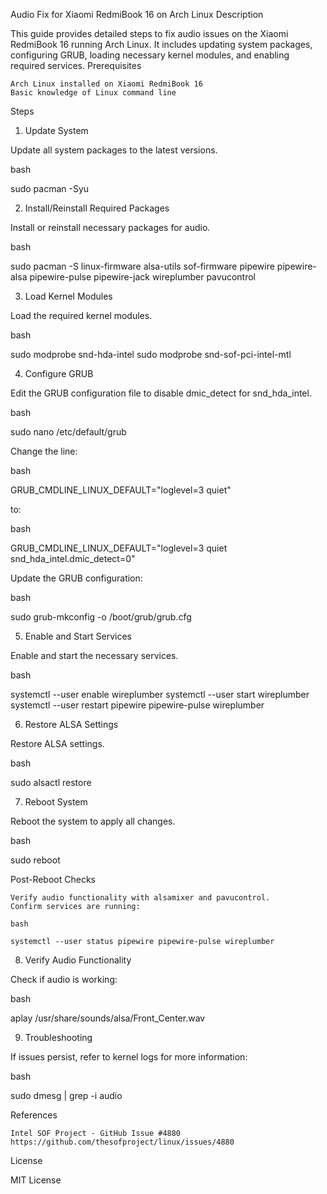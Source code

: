 Audio Fix for Xiaomi RedmiBook 16 on Arch Linux
Description

This guide provides detailed steps to fix audio issues on the Xiaomi RedmiBook 16 running Arch Linux. It includes updating system packages, configuring GRUB, loading necessary kernel modules, and enabling required services.
Prerequisites

    Arch Linux installed on Xiaomi RedmiBook 16
    Basic knowledge of Linux command line

Steps
1. Update System

Update all system packages to the latest versions.

bash

sudo pacman -Syu

2. Install/Reinstall Required Packages

Install or reinstall necessary packages for audio.

bash

sudo pacman -S linux-firmware alsa-utils sof-firmware pipewire pipewire-alsa pipewire-pulse pipewire-jack wireplumber pavucontrol

3. Load Kernel Modules

Load the required kernel modules.

bash

sudo modprobe snd-hda-intel
sudo modprobe snd-sof-pci-intel-mtl

4. Configure GRUB

Edit the GRUB configuration file to disable dmic_detect for snd_hda_intel.

bash

sudo nano /etc/default/grub

Change the line:

bash

GRUB_CMDLINE_LINUX_DEFAULT="loglevel=3 quiet"

to:

bash

GRUB_CMDLINE_LINUX_DEFAULT="loglevel=3 quiet snd_hda_intel.dmic_detect=0"

Update the GRUB configuration:

bash

sudo grub-mkconfig -o /boot/grub/grub.cfg

5. Enable and Start Services

Enable and start the necessary services.

bash

systemctl --user enable wireplumber
systemctl --user start wireplumber
systemctl --user restart pipewire pipewire-pulse wireplumber

6. Restore ALSA Settings

Restore ALSA settings.

bash

sudo alsactl restore

7. Reboot System

Reboot the system to apply all changes.

bash

sudo reboot

Post-Reboot Checks

    Verify audio functionality with alsamixer and pavucontrol.
    Confirm services are running:

    bash

    systemctl --user status pipewire pipewire-pulse wireplumber

8. Verify Audio Functionality

Check if audio is working:

bash

aplay /usr/share/sounds/alsa/Front_Center.wav

9. Troubleshooting

If issues persist, refer to kernel logs for more information:

bash

sudo dmesg | grep -i audio

References

    Intel SOF Project - GitHub Issue #4880
    https://github.com/thesofproject/linux/issues/4880

License

MIT License